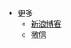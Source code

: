 - 更多
  - [新浪博客](http://blog.sina.com.cn/u/1803968562)  
  - [微信](https://runcoding.github.io/wiki/dist/use/wechat.jpg) 
